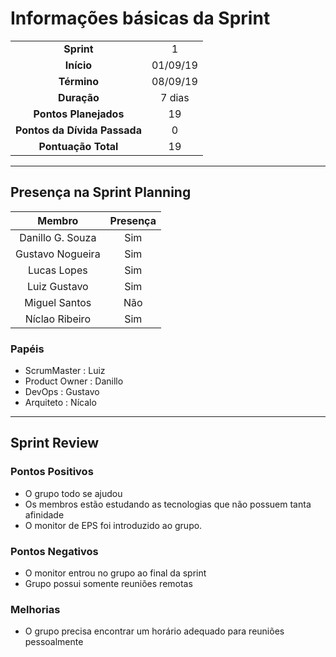 # Informações básicas da Sprint
|||
|:---:|:---:|
|**Sprint**|1|
|**Início**|01/09/19|
|**Término**|08/09/19|
|**Duração**|7 dias|
|**Pontos Planejados**|19|
|**Pontos da Dívida Passada**|0|
|**Pontuação Total**|19|

---

## Presença na Sprint Planning

|Membro|Presença|
|:---:|:---:|
|Danillo G. Souza|Sim|
|Gustavo Nogueira|Sim|
|Lucas Lopes|Sim|
|Luiz Gustavo|Sim|
|Miguel Santos|Não|
|Níclao Ribeiro|Sim|

### Papéis
* ScrumMaster : Luiz
* Product Owner : Danillo 
* DevOps : Gustavo 
* Arquiteto : Nícalo
---
## Sprint Review
### Pontos Positivos
* O grupo todo se ajudou
* Os membros estão estudando as tecnologias que não possuem tanta afinidade
* O monitor de EPS foi introduzido ao grupo.

### Pontos Negativos
* O monitor entrou no grupo ao final da sprint
* Grupo possui somente reuniões remotas

### Melhorias
* O grupo precisa encontrar um horário adequado para reuniões pessoalmente
